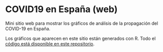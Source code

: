 # COVID19 en España (web)

Mini sitio web para mostrar los gráficos de análisis de la propagación del COVID-19 en España.

Los gráficos que aparecen en este sitio están generados con R. Todo el <a href="https://code.montera34.com:4443/numeroteca/covid19">código está disponible en este repositorio</a>.
